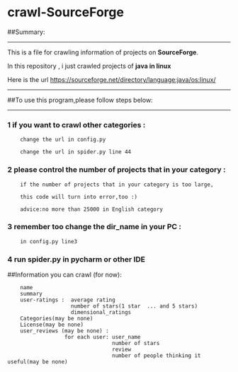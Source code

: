 # crawl-SourceForge
##Summary:

---
This is a file for crawling information of projects on **SourceForge**.

In this repository , i just crawled projects of **java in linux**

Here is the url https://sourceforge.net/directory/language:java/os:linux/

---
##To use this program,please follow steps below:

---
###    1 if you want to crawl other categories :
        
        change the url in config.py

        change the url in spider.py line 44
        
###     2 please control the number of projects that in your category :
        
        if the number of projects that in your category is too large,
        
        this code will turn into error,too :)

        advice:no more than 25000 in English category
        
###      3 remember too change the dir_name in your PC :
        
        in config.py line3
        
###      4 run spider.py in pycharm or other IDE 

##Information you can crawl (for now):

        name
        summary
        user-ratings :  average rating
                        number of stars(1 star  ... and 5 stars)
                        dimensional_ratings
        Categories(may be none)
        License(may be none)
        user_reviews (may be none) :  
                      for each user: user_name
                                     number of stars
                                     review
                                     number of people thinking it useful(may be none)
